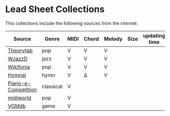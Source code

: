 # Lead Sheet Collections

This collections include the following sources from the internet:


| Source                | Genre      | MIDI | Chord | Melody | Size   | updating time |
|-----------------------|------------|------|-------|--------|--------|---------------|
| [Theorytab]           |  pop       |   V  |   V   |   V    |        |
| [WJazzD]              |  jazz      |   V  |   V   |   V    |        |
| [Wikifonia]           |  pop       |   V  |   V   |   V    |        |
| [Hymnal]              |  hymn      |   V  |   Δ   |   V    |        |
| [Piano-e-Competition] |  classical |   V  |       |        |        |
| [midiworld]           |  pop       |   V  |       |        |        |
| [VGMdb]               |  game      |   V  |       |        |        |


[Theorytab]: https://www.hooktheory.com/theorytab
[Hymnal]: https://www.hymnal.net/en/home
[Wikifonia]: http://www.wikifonia.org/
[Piano-e-Competition]: http://www.piano-e-competition.com
[WJazzD]: http://jazzomat.hfm-weimar.de/dbformat/dboverview.html
[midiworld]: http://www.midiworld.com
[VGMdb]: https://www.vgmusic.com
